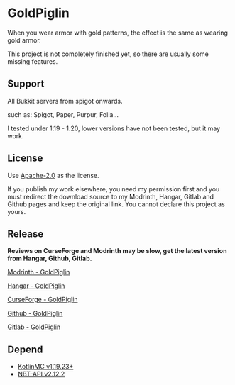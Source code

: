 # GoldPiglin
When you wear armor with gold patterns, the effect is the same as wearing gold armor.

This project is not completely finished yet, so there are usually some missing features.
## Support
All Bukkit servers from spigot onwards.

such as: Spigot, Paper, Purpur, Folia...

I tested under 1.19 - 1.20, lower versions have not been tested, but it may work.

## License
Use [Apache-2.0](https://github.com/404Setup/GoldPiglin?tab=Apache-2.0-1-ov-file#readme) as the license.

If you publish my work elsewhere, you need my permission first and you must redirect the download source to my Modrinth, Hangar, Gitlab and Github pages and keep the original link. You cannot declare this project as yours.

## Release
**Reviews on CurseForge and Modrinth may be slow, get the latest version from Hangar, Github, Gitlab.**


[Modrinth - GoldPiglin](https://modrinth.com/plugin/goldpiglin)

[Hangar - GoldPiglin](https://hangar.papermc.io/404/goldpiglin)

[CurseForge - GoldPiglin](https://legacy.curseforge.com/minecraft/bukkit-plugins/goldpiglin)

[Github - GoldPiglin](https://github.com/404Setup/GoldPiglin/releases)

[Gitlab - GoldPiglin](https://gitlab.com/404Setup/GoldPiglin/-/releases)

## Depend
- [KotlinMC v1.19.23+](https://modrinth.com/plugin/kotlinmc)
- [NBT-API v2.12.2](https://www.spigotmc.org/resources/nbt-api.7939/)

